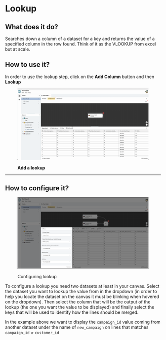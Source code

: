 # Lookup

## What does it do?

Searches down a column of a dataset for a key and returns the value of a specified column in the row found. Think of it as the VLOOKUP from excel but at scale.

## How to use it?

In order to use the lookup step, click on the **Add Column** button and then **Lookup**&#x20;

<figure><img src="../../../../../.gitbook/assets/Screen Cast 2022-09-08 at 6.13.43 PM (2).gif" alt=""><figcaption><p><strong>Add a lookup</strong></p></figcaption></figure>

****

## How to configure it?

<figure><img src="../../../../../.gitbook/assets/image (25) (1).png" alt=""><figcaption><p>Configuring lookup</p></figcaption></figure>

To configure a lookup you need two datasets at least in your canvas. Select the dataset you want to lookup the value from in the dropdown (in order to help you locate the dataset on the canvas it must be blinking when hovered on the dropdown). Then select the column that will be the output of the lookup (the one you want the value to be displayed) and finally select the keys that will be used to identify how the lines should be merged.

In the example above we want to display the `campaign_id` value coming from another dataset under the name of  `new_campaign` on lines that matches `campaign_id` _=_ `customer_id`

